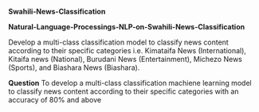 **Swahili-News-Classification**




**Natural-Language-Processings-NLP-on-Swahili-News-Classification**




Develop a multi-class classification model to classify news content according to their specific categories i.e. Kimataifa News (International), Kitaifa news (National), Burudani News (Entertainment), Michezo News (Sports), and Biashara News (Biashara).





**Question**
To develop a multi-class classification machiene learning model to classify news content according to their specific categories with an accuracy of 80% and above
